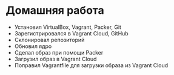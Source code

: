 # Домашняя работа

- Установил VirtualBox, Vagrant, Packer, Git
- Зарегистрировался в Vagrant Cloud, GitHub
- Склонировал репозиторий 
- Обновил ядро
- Сделал образ при помощи Packer
- Загрузил образ в Vagrant Cloud
- Поправил Vagrantfile для загрузки образа из Vagrant Cloud
